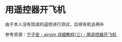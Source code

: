 # 用遥控器开飞机

由于本人没有现成的遥控进行测试，后续有机会再补

参考资源：[宁子安 - airsim 详细教程(三) - 用遥控器开飞机](https://zhuanlan.zhihu.com/p/276464833)
